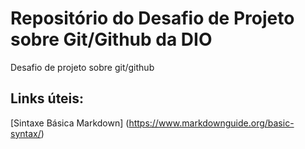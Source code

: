 # Repositório do Desafio de Projeto sobre Git/Github da DIO
Desafio de projeto sobre git/github

## Links úteis:
[Sintaxe Básica Markdown] (https://www.markdownguide.org/basic-syntax/)

